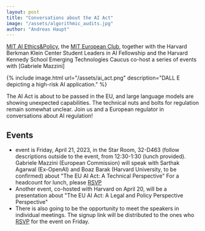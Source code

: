 ```yaml
---
layout: post
title: "Conversations about the AI Act"
image: "/assets/algorithmic_audits.jpg"
author: "Andreas Haupt"
---
```

[MIT AI Ethics&Policy](https://mitaiethics.github.io/), the [MIT European Club](https://euroclub.mit.edu/), together with the Harvard Berkman Klein Center Student Leaders in AI Fellowship and the Harvard Kennedy School Emerging Technologies Caucus co-host a series of events with [Gabriele Mazzini]

{% include image.html url="/assets/ai_act.png" description="DALL E depicting a high-risk AI application." %}

The AI Act is about to be passed in the EU, and large language models are showing unexpected capabilities. The technical nuts and bolts for regulation remain somewhat unclear. Join us and a European regulator in conversations about AI regulation!

## Events

 -  event is Friday, April 21, 2023, in the Star Room, 32-D463 (follow descriptions outside to the event, from 12:30-1:30 (lunch provided). 
Gabriele Mazzini (European Commission) will speak with Sarthak Agarwal (Ex-OpenAI) and Boaz Barak (Harvard University, to be confirmed) about "The EU AI Act: A Technical Perspective"
For a headcount for lunch, please [RSVP](https://forms.gle/ZZTe4ZXUeDsCEBUu5)
 - Another event, co-hosted with Harvard on April 20, will be a presentation about "The EU AI Act: A Legal and Policy Perspective Perspective"
 - There is also going to be the opportunity to meet the speakers in individual meetings. The signup link will be distributed to the ones who [RSVP](https://forms.gle/ZZTe4ZXUeDsCEBUu5) for the event on Friday.
